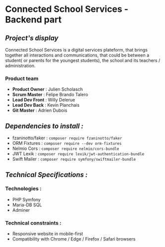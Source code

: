 # Connected School Services - Backend part 

## **_Project's display_**

Connected School Services is a digital services plateform, that brings together all interactions and communications, that could be between a student( or parents for the youngest students), the school and its teachers / administration.

### Product team

- **Product Owner** : Julien Scholasch
- **Scrum Master** : Felipe Brando Talero
- **Lead Dev Front** : Willy Delerue
- **Lead Dev Back** : Kevin Planchais
- **Git Master** : Adrien Dubois

## **_Dependencies to install :_**

- fzaninotto/faker : `composer require fzaninotto/faker`
- ORM Fixtures : `composer require --dev orm-fixtures`
- Nelmio Cors : `composer require nelmio/cors-bundle`
- JWT Lexik : `composer require lexik/jwt-authentication-bundle`
- Swift Mailer : `composer require symfony/swiftmailer-bundle`

## **_Technical Specifications :_**

### Technologies :

- PHP Symfony
- Maria-DB SQL
- Adminer

  
### Technical constraints :

- Responsive website in mobile-first
- Compatibility with Chrome / Edge / Firefox / Safari browsers 